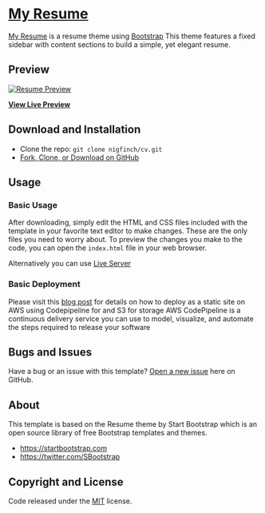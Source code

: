 # [My Resume](http://cv.techmill.io/)

[My Resume](http://cv.techmill.io/) is a resume theme using [Bootstrap](http://getbootstrap.com/)
This theme features a fixed sidebar with content sections to build a simple, yet elegant resume.


## Preview

[![Resume Preview](https://s3-eu-west-1.amazonaws.com/cv.techmill.io/img/screenshot_iPad.png)](https://s3-eu-west-1.amazonaws.com/cv.techmill.io/img/screenshot_iPad.png)



**[View Live Preview](http://cv.techmill.io/)**



## Download and Installation


* Clone the repo: `git clone nigfinch/cv.git`
* [Fork, Clone, or Download on GitHub](https://github.com/nigfinch/cv.git)

## Usage



### Basic Usage

After downloading, simply edit the HTML and CSS files included with the template in your favorite text editor to make changes. 
These are the only files you need to worry about.  To preview the changes you make to the code, you can open the `index.html` file in your web browser.

Alternatively you can use [Live Server](https://github.com/tapio/live-server) 


### Basic Deployment

Please visit this [blog post](http://blog.techmill.io/simple-static-website-your-cv/) for details on how to deploy as a static site on AWS using Codepipeline for and S3 for storage
AWS CodePipeline is a continuous delivery service you can use to model, visualize, and automate the steps required to release your software

## Bugs and Issues

Have a bug or an issue with this template? [Open a new issue](https://github.com/nigfinch/cv/issues) here on GitHub.


## About

This template is based on the Resume theme by Start Bootstrap which is an open source library of free Bootstrap templates and themes. 

* https://startbootstrap.com
* https://twitter.com/SBootstrap




## Copyright and License

Code released under the [MIT](https://github.com/nigfinch/cv/blob/master/LICENSE) license.


